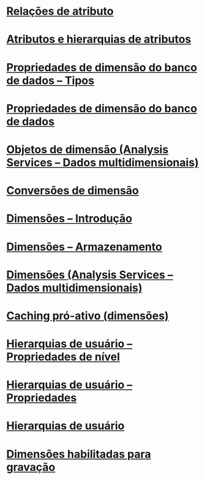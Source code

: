 # [Relações de atributo](attribute-relationships.md)
# [Atributos e hierarquias de atributos](attributes-and-attribute-hierarchies.md)
# [Propriedades de dimensão do banco de dados – Tipos](database-dimension-properties-types.md)
# [Propriedades de dimensão do banco de dados](database-dimension-properties.md)
# [Objetos de dimensão (Analysis Services – Dados multidimensionais)](dimension-objects-analysis-services-multidimensional-data.md)
# [Conversões de dimensão](dimension-translations.md)
# [Dimensões – Introdução](dimensions-introduction.md)
# [Dimensões – Armazenamento](dimensions-storage.md)
# [Dimensões (Analysis Services – Dados multidimensionais)](dimensions-analysis-services-multidimensional-data.md)
# [Caching pró-ativo (dimensões)](proactive-caching-dimensions.md)
# [Hierarquias de usuário – Propriedades de nível](user-hierarchies-level-properties.md)
# [Hierarquias de usuário – Propriedades](user-hierarchies-properties.md)
# [Hierarquias de usuário](user-hierarchies.md)
# [Dimensões habilitadas para gravação](write-enabled-dimensions.md)
